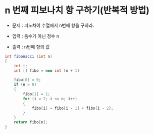 # n 번째 피보나치 항 구하기(반복적 방법)

* 문제 : 피노차이 수열에서 n번째 항을 구하라.

* 입력 : 음수가 아닌 정수 n

* 출력 : n번째 항의 값

```java
int fibonacci (int n)
{
    int i;
    int [] fibo = new int [n + 1]
    
    fibo[0] = 0;
    if (n > 0) 
    {
        fibo[1] = 1;
        for (i = 2; i <= n; i++)
        {
            fibo[i] = fibo[i - 1] + fibo[i - 2];
        }
    }
    return fibo[n];
}
```
